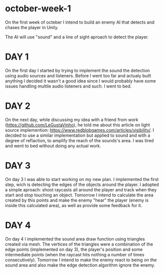 # october-week-1

On the first week of octeber I intend to build an enemy AI that detects and chases the player in Unity.

The AI will use "sound" and a line of sight aproach to detect the player.


# DAY 1
On the first day I started by trying to implement the sound the detection using audio sources and listeners. Before I went too far and actualy built anything I decided it wasn't a good idea since I would probably have some issues handling multile audio listeners and such. I went to bed.

# DAY 2
On the next day, while discussing my idea with a friend from work (https://github.com/LeGustaVinho), he told me about this article on light source implemention: https://www.redblobgames.com/articles/visibility/.
I decided to use a similar implementation but applied to sound and with a degree of reflaction, to amplify the reach of the sounds's area. I was tired and went to bed without doing any actual work.

# DAY 3
On day 3 I was able to start working on my new plan. I implemented the first step, wich is detecting the edges of the objects around the player. I adopted a simple aproach: shoot raycasts all around the player and track when they start and stop touching an object. Tomorrow I intend to calculate the area created by this points and make the enemy "hear" the player (enemy is inside this calculated area), as well as provide some feedback for it.

# DAY 4
On day 4 I implemented the sound area draw function using triangles created via mesh. The vertices of the triangles were a combination of the edge points (implemented on day 3), the player's position and some intermediate points (when the raycast hits nothing a number of times consecutively).
Tomorrow I intend to make the enemy react to being on the sound area and also make the edge detection algorithm ignore the enemy.
